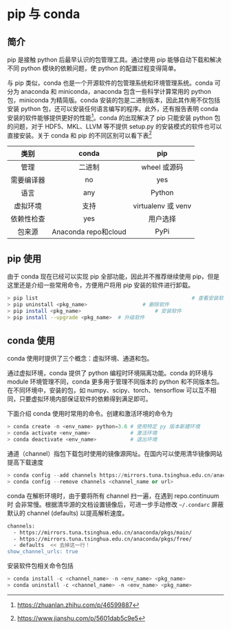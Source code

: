 # pip 与 conda

## 简介

pip 是接触 python 后最早认识的包管理工具。通过使用 pip 能够自动下载和解决不同 python 模块的依赖问题，使 python 的配置过程变得简单。

与 pip 类似，conda 也是一个开源软件的包管理系统和环境管理系统。conda 可分为 anaconda 和 miniconda，anaconda 包含一些科学计算常用的 python 包，miniconda 为精简版。conda 安装的包是二进制版本，因此其作用不仅包括安装 python 包，还可以安装任何语言编写的程序。此外，还有报告表明 conda 安装的软件能够提供更好的性能[^134]。conda 的出现解决了 pip 只能安装 python 包的问题，对于 HDF5、MKL、LLVM 等不提供 setup.py 的安装模式的软件也可以直接安装。关于 conda 和 pip 的不同区别可以看下表[^12]

[^134]: https://zhuanlan.zhihu.com/p/46599887

[^12]: https://www.jianshu.com/p/5601dab5c9e5

| 类别 | conda | pip |
| :---: | :---: | :---: |
| 管理 | 二进制 | wheel 或源码 |
| 需要编译器 | no | yes |
| 语言 | any | Python |
| 虚拟环境 | 支持 | virtualenv 或 venv |
| 依赖性检查 | yes | 用户选择 |
| 包来源 | Anaconda repo和cloud | PyPi |


## pip 使用

由于 conda 现在已经可以实现 pip 全部功能，因此并不推荐继续使用 pip，但是这里还是介绍一些常用命令，方便用户将用 pip 安装的软件进行卸载。

```bash
> pip list 													# 查看安装软件列表
> pip uninstall <pkg_name>					# 删除软件
> pip install <pkg_name>						# 安装软件
> pip install --upgrade <pkg_name> 	# 升级软件
```

## conda 使用

conda 使用时提供了三个概念：虚拟环境、通道和包。

通过虚拟环境，conda 提供了 python 编程时环境隔离功能。conda 的环境与 module 环境管理不同，conda 更多用于管理不同版本的 python 和不同版本包。在不同环境中，安装的包，如 numpy、scipy、torch、tensorflow 可以互不相同，只要虚拟环境内部保证软件的依赖得到满足即可。

下面介绍 conda 使用时常用的命令。创建和激活环境的命令为

```python
> conda create -n <env_name> python=3.6 # 使用特定 py 版本新建环境
> conda activate <env_name>             # 激活环境
> conda deactivate <env_name>           # 退出环境
```

通道（channel）指包下载包时使用的镜像源网址。在国内可以使用清华镜像网站提高下载速度

```python
> conda config --add channels https://mirrors.tuna.tsinghua.edu.cn/anaconda/pkgs/free/
> conda config --remove channels <channel_name or url>
```

conda 在解析环境时，由于要将所有 channel 扫一遍，在遇到 repo.continuum 时 会非常慢。根据清华源的文档设置镜像后，可进一步手动修改 `~/.condarc` 屏蔽默认的 channel (defaults) 以提高解析速度。

```bash
channels:
  - https://mirrors.tuna.tsinghua.edu.cn/anaconda/pkgs/main/
  - https://mirrors.tuna.tsinghua.edu.cn/anaconda/pkgs/free/
  - defaults  << 去掉这一行！
show_channel_urls: true
```

安装软件包相关命令包括

```python
> conda install -c <channel_name> -n <env_name> <pkg_name>
> conda uninstall -c <channel_name> -n <env_name> <pkg_name>
```
